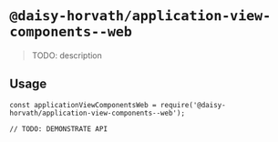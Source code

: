 # `@daisy-horvath/application-view-components--web`

> TODO: description

## Usage

```
const applicationViewComponentsWeb = require('@daisy-horvath/application-view-components--web');

// TODO: DEMONSTRATE API
```
